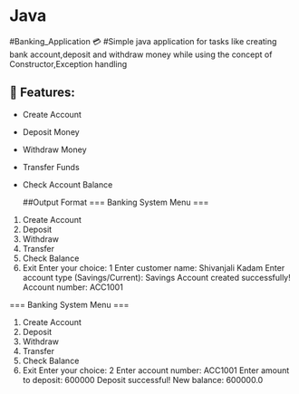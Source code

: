 # Java 
#Banking_Application 💳
#Simple java application for tasks like creating bank account,deposit and withdraw money while using the concept of Constructor,Exception handling
## 📌 Features:
- Create Account
- Deposit Money
- Withdraw Money
- Transfer Funds
- Check Account Balance

  ##Output Format
  === Banking System Menu ===
1. Create Account
2. Deposit
3. Withdraw
4. Transfer
5. Check Balance
6. Exit
Enter your choice: 1
Enter customer name: Shivanjali Kadam
Enter account type (Savings/Current): Savings
Account created successfully! Account number: ACC1001

=== Banking System Menu ===
1. Create Account
2. Deposit
3. Withdraw
4. Transfer
5. Check Balance
6. Exit
Enter your choice: 2
Enter account number: ACC1001
Enter amount to deposit: 600000
Deposit successful! New balance: 600000.0

